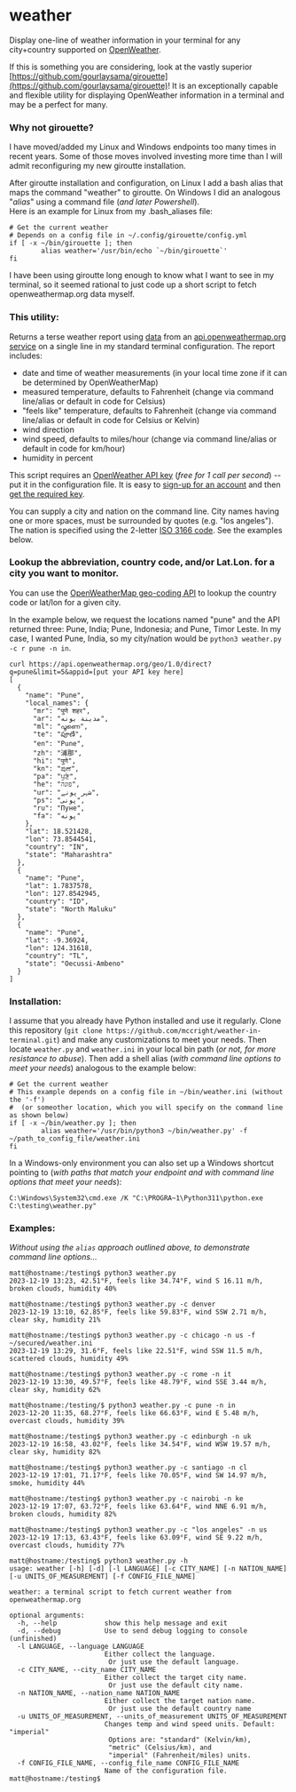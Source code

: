 # weather
Display one-line of weather information in your terminal for any city+country supported on [OpenWeather](https://openweathermap.org/).  

If this is something you are considering, look at the vastly superior [https://github.com/gourlaysama/girouette](https://github.com/gourlaysama/girouette)!  It is an exceptionally capable and flexible utility for displaying OpenWeather information in a terminal and may be a perfect for many.  

### Why not girouette?  
I have moved/added my Linux and Windows endpoints too many times in recent years.  Some of those moves involved investing more time than I will admit reconfiguring my new giroutte installation.  

After giroutte installation and configuration, on Linux I add a bash alias that maps the command "weather" to giroutte.  On Windows I did an analogous "*alias*" using a command file (*and later Powershell*).  
Here is an example for Linux from my .bash_aliases file:  

```terminal
# Get the current weather
# Depends on a config file in ~/.config/girouette/config.yml
if [ -x ~/bin/girouette ]; then
        alias weather='/usr/bin/echo `~/bin/girouette`'
fi
```

I have been using giroutte long enough to know what I want to see in my terminal, so it seemed rational to just code up a short script to fetch openweathermap.org data myself.  

### This utility:  
Returns a terse weather report using [data](https://openweathermap.org/current#data) from an [api.openweathermap.org service](https://openweathermap.org/current) on a single line in my standard terminal configuration.  The report includes: 
* date and time of weather measurements (in your local time zone if it can be determined by OpenWeatherMap)  
* measured temperature, defaults to Fahrenheit (change via command line/alias or default in code for Celsius)  
* "feels like" temperature, defaults to Fahrenheit (change via command line/alias or default in code for Celsius or Kelvin)  
* wind direction  
* wind speed, defaults to miles/hour (change via command line/alias or default in code for km/hour)  
* humidity in percent  

This script requires an [OpenWeather API key](https://openweathermap.org/appid) (*free for 1 call per second*) -- put it in the configuration file.  It is easy to [sign-up for an account](https://openweathermap.org/home/sign_up) and then [get the required key](https://home.openweathermap.org/api_keys).  

You can supply a city and nation on the command line.  City names having one or more spaces, must be surrounded by quotes (e.g. "los angeles").  The nation is specified using the 2-letter [ISO 3166 code](https://en.wikipedia.org/wiki/ISO_3166).  See the examples below.  

### Lookup the abbreviation, country code, and/or Lat.Lon. for a city you want to monitor.  
You can use the [OpenWeatherMap geo-coding API](https://openweathermap.org/api/geocoding-api) to lookup the country code or lat/lon for a given city.

In the example below, we request the locations named "pune" and the API returned three: Pune, India; Pune, Indonesia; and Pune, Timor Leste.  In my case, I wanted Pune, India, so my city/nation would be ```python3 weather.py -c r pune -n in```.

```terminal
curl https://api.openweathermap.org/geo/1.0/direct?q=pune&limit=5&appid=[put your API key here]
[
  {
    "name": "Pune",
    "local_names": {
      "mr": "पुणे शहर",
      "ar": "مدينة بونه",
      "ml": "പൂണെ",
      "te": "పూణే",
      "en": "Pune",
      "zh": "浦那",
      "hi": "पुणे",
      "kn": "ಪುಣೆ",
      "pa": "ਪੁਣੇ",
      "he": "פונה",
      "ur": "شہر پونے",
      "ps": "پونی",
      "ru": "Пуне",
      "fa": "پونه"
    },
    "lat": 18.521428,
    "lon": 73.8544541,
    "country": "IN",
    "state": "Maharashtra"
  },
  {
    "name": "Pune",
    "lat": 1.7837578,
    "lon": 127.8542945,
    "country": "ID",
    "state": "North Maluku"
  },
  {
    "name": "Pune",
    "lat": -9.36924,
    "lon": 124.31618,
    "country": "TL",
    "state": "Oecussi-Ambeno"
  }
]
```


### Installation:
I assume that you already have Python installed and use it regularly.  Clone this repository (```git clone https://github.com/mccright/weather-in-terminal.git```) and make any customizations to meet your needs.  Then locate ```weather.py``` and ```weather.ini``` in your local bin path (*or not, for more resistance to abuse*).  Then add a shell alias (*with command line options to meet your needs*) analogous to the example below:  

```terminal
# Get the current weather
# This example depends on a config file in ~/bin/weather.ini (without the '-f') 
#  (or someother location, which you will specify on the command line as shown below)
if [ -x ~/bin/weather.py ]; then
        alias weather='/usr/bin/python3 ~/bin/weather.py' -f ~/path_to_config_file/weather.ini
fi
```

In a Windows-only environment you can also set up a Windows shortcut pointing to (*with paths that match your endpoint and with command line options that meet your needs*):  
```terminal
C:\Windows\System32\cmd.exe /K "C:\PROGRA~1\Python311\python.exe  C:\testing\weather.py"
```

### Examples:  
*Without using the ```alias``` approach outlined above, to demonstrate command line options...*  
```terminal
matt@hostname:/testing$ python3 weather.py
2023-12-19 13:23, 42.51°F, feels like 34.74°F, wind S 16.11 m/h, broken clouds, humidity 40%

matt@hostname:/testing$ python3 weather.py -c denver
2023-12-19 13:10, 62.85°F, feels like 59.83°F, wind SSW 2.71 m/h, clear sky, humidity 21%

matt@hostname:/testing$ python3 weather.py -c chicago -n us -f ~/secured/weather.ini
2023-12-19 13:29, 31.6°F, feels like 22.51°F, wind SSW 11.5 m/h, scattered clouds, humidity 49%

matt@hostname:/testing$ python3 weather.py -c rome -n it
2023-12-19 13:30, 49.57°F, feels like 48.79°F, wind SSE 3.44 m/h, clear sky, humidity 62%

matt@hostname:/testing/$ python3 weather.py -c pune -n in
2023-12-20 11:35, 68.27°F, feels like 66.63°F, wind E 5.48 m/h, overcast clouds, humidity 39%

matt@hostname:/testing$ python3 weather.py -c edinburgh -n uk
2023-12-19 16:58, 43.02°F, feels like 34.54°F, wind WSW 19.57 m/h, clear sky, humidity 82%

matt@hostname:/testing$ python3 weather.py -c santiago -n cl
2023-12-19 17:01, 71.17°F, feels like 70.05°F, wind SW 14.97 m/h, smoke, humidity 44%

matt@hostname:/testing$ python3 weather.py -c nairobi -n ke
2023-12-19 17:07, 63.72°F, feels like 63.64°F, wind NNE 6.91 m/h, broken clouds, humidity 82%

matt@hostname:/testing$ python3 weather.py -c "los angeles" -n us
2023-12-19 17:13, 63.43°F, feels like 63.09°F, wind SE 9.22 m/h, overcast clouds, humidity 77%

matt@hostname:/testing$ python3 weather.py -h
usage: weather [-h] [-d] [-l LANGUAGE] [-c CITY_NAME] [-n NATION_NAME] [-u UNITS_OF_MEASUREMENT] [-f CONFIG_FILE_NAME]

weather: a terminal script to fetch current weather from openweathermap.org

optional arguments:
  -h, --help            show this help message and exit
  -d, --debug           Use to send debug logging to console (unfinished)
  -l LANGUAGE, --language LANGUAGE
                        Either collect the language.
                         Or just use the default language.
  -c CITY_NAME, --city_name CITY_NAME
                        Either collect the target city name.
                         Or just use the default city name.
  -n NATION_NAME, --nation_name NATION_NAME
                        Either collect the target nation name.
                         Or just use the default country name
  -u UNITS_OF_MEASUREMENT, --units_of_measurement UNITS_OF_MEASUREMENT
                        Changes temp and wind speed units. Default: "imperial"
                         Options are: "standard" (Kelvin/km),
                         "metric" (Celsius/km), and
                         "imperial" (Fahrenheit/miles) units.
  -f CONFIG_FILE_NAME, --config_file_name CONFIG_FILE_NAME
                        Name of the configuration file.
matt@hostname:/testing$
```

